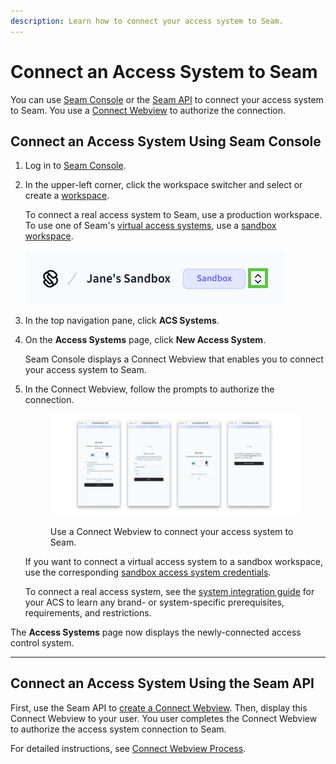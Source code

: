 ```yaml
---
description: Learn how to connect your access system to Seam.
---
```


# Connect an Access System to Seam

You can use [Seam Console](../../../core-concepts/seam-console/) or the [Seam API](../../../api/connect_webviews/) to connect your access system to Seam. You use a [Connect Webview](../../../core-concepts/connect-webviews/) to authorize the connection.

## Connect an Access System Using Seam Console

1. Log in to [Seam Console](https://console.seam.co/).
2.  In the upper-left corner, click the workspace switcher and select or create a [workspace](../../../core-concepts/workspaces/).

    To connect a real access system to Seam, use a production workspace. To use one of Seam's [virtual access systems](../../../device-guides/sandbox-and-sample-data/), use a [sandbox workspace](../../../core-concepts/workspaces/#sandbox-workspaces).

    ![Use the Seam Console workspace switcher to switch between workspaces and create new workspaces.](../../../.gitbook/assets/workspace-switcher.png)
3. In the top navigation pane, click **ACS Systems**.
4.  On the **Access Systems** page, click **New Access System**.

    Seam Console displays a Connect Webview that enables you to connect your access system to Seam.
5.  In the Connect Webview, follow the prompts to authorize the connection.

    <figure><img src="../../../.gitbook/assets/salto webview.webp.png" alt="Use a Connect Webview to connect your access system to Seam."><figcaption><p>Use a Connect Webview to connect your access system to Seam.</p></figcaption></figure>

    If you want to connect a virtual access system to a sandbox workspace, use the corresponding [sandbox access system credentials](../../../device-guides/sandbox-and-sample-data/).

    To connect a real access system, see the [system integration guide](../../../device-and-system-integration-guides/overview.md#access-control-systems) for your ACS to learn any brand- or system-specific prerequisites, requirements, and restrictions.

The **Access Systems** page now displays the newly-connected access control system.

***

## Connect an Access System Using the Seam API

First, use the Seam API to [create a Connect Webview](../../../api/connect_webviews/create.md). Then, display this Connect Webview to your user. You user completes the Connect Webview to authorize the access system connection to Seam.

For detailed instructions, see [Connect Webview Process](../../../core-concepts/connect-webviews/connect-webview-process.md).
